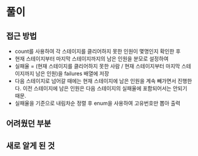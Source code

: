 풀이
====
접근 방법
----------------------

* count를 사용하여 각 스테이지를 클리어하지 못한 인원이 몇명인지 확인한 후
* 현재 스테이지부터 마지막 스테이지까지의 남은 인원을 분모로 설정하여 
* 실패율 = (현재 스테이지를 클리어하지 못한 사람 / 현재 스테이지부터 마지막 스테이지까지 남은 인원)을 failures 배열에 저장
* 다음 스테이지로 넘어갈 때에는 현재 스테이지에 남은 인원을 계속 빼가면서 진행한다. 이전 스테이지에 남은 인원은 다음 스테이지의 실패율에 포함되어서는 안되기 때문.
* 실패율을 기준으로 내림차순 정렬 후 enum을 사용하여 고유번호만 뽑아 출력

어려웠던 부분
----------------------

새로 알게 된 것
----------------------